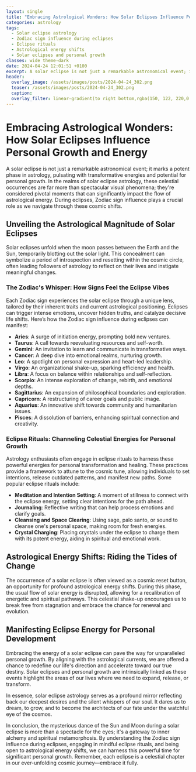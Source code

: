 ```yaml
---
layout: single
title: "Embracing Astrological Wonders: How Solar Eclipses Influence Personal Growth and Energy"
categories: astrology
tags:
  - Solar eclipse astrology
  - Zodiac sign influence during eclipses
  - Eclipse rituals
  - Astrological energy shifts
  - Solar eclipses and personal growth
classes: wide theme-dark
date: 2024-04-24 12:01:51 +0100
excerpt: A solar eclipse is not just a remarkable astronomical event; it marks a potent phase in astrology, pulsating with transformative energies and potential for personal growth.
header:
  overlay_image: /assets/images/posts/2024-04-24_302.png
  teaser: /assets/images/posts/2024-04-24_302.png
  caption: 
  overlay_filter: linear-gradient(to right bottom,rgba(150, 122, 220,0.8), rgba(255,245,208,0.5))
---
```


# Embracing Astrological Wonders: How Solar Eclipses Influence Personal Growth and Energy

A solar eclipse is not just a remarkable astronomical event; it marks a potent phase in astrology, pulsating with transformative energies and potential for personal growth. In the realms of solar eclipse astrology, these celestial occurrences are far more than spectacular visual phenomena; they're considered pivotal moments that can significantly impact the flow of astrological energy. During eclipses, Zodiac sign influence plays a crucial role as we navigate through these cosmic shifts.

## Unveiling the Astrological Magnitude of Solar Eclipses

Solar eclipses unfold when the moon passes between the Earth and the Sun, temporarily blotting out the solar light. This concealment can symbolize a period of introspection and resetting within the cosmic circle, often leading followers of astrology to reflect on their lives and instigate meaningful changes. 

### The Zodiac's Whisper: How Signs Feel the Eclipse Vibes

Each Zodiac sign experiences the solar eclipse through a unique lens, tailored by their inherent traits and current astrological positioning. Eclipses can trigger intense emotions, uncover hidden truths, and catalyze decisive life shifts. Here’s how the Zodiac sign influence during eclipses can manifest:

- **Aries**: A surge of initiation energy, prompting bold new ventures.
- **Taurus**: A call towards reevaluating resources and self-worth.
- **Gemini**: An invitation to learn and communicate in transformative ways.
- **Cancer**: A deep dive into emotional realms, nurturing growth.
- **Leo**: A spotlight on personal expression and heart-led leadership.
- **Virgo**: An organizational shake-up, sparking efficiency and health.
- **Libra**: A focus on balance within relationships and self-reflection.
- **Scorpio**: An intense exploration of change, rebirth, and emotional depths.
- **Sagittarius**: An expansion of philosophical boundaries and exploration.
- **Capricorn**: A restructuring of career goals and public image.
- **Aquarius**: An innovative shift towards community and humanitarian issues.
- **Pisces**: A dissolution of barriers, enhancing spiritual connection and creativity.

### Eclipse Rituals: Channeling Celestial Energies for Personal Growth

Astrology enthusiasts often engage in eclipse rituals to harness these powerful energies for personal transformation and healing. These practices provide a framework to attune to the cosmic tune, allowing individuals to set intentions, release outdated patterns, and manifest new paths. Some popular eclipse rituals include:

- **Meditation and Intention Setting**: A moment of stillness to connect with the eclipse energy, setting clear intentions for the path ahead.
- **Journaling**: Reflective writing that can help process emotions and clarify goals.
- **Cleansing and Space Clearing**: Using sage, palo santo, or sound to cleanse one's personal space, making room for fresh energies.
- **Crystal Charging**: Placing crystals under the eclipse to charge them with its potent energy, aiding in spiritual and emotional work.

## Astrological Energy Shifts: Riding the Tides of Change

The occurrence of a solar eclipse is often viewed as a cosmic reset button, an opportunity for profound astrological energy shifts. During this phase, the usual flow of solar energy is disrupted, allowing for a recalibration of energetic and spiritual pathways. This celestial shake-up encourages us to break free from stagnation and embrace the chance for renewal and evolution.

## Manifesting Eclipse Energy for Personal Development

Embracing the energy of a solar eclipse can pave the way for unparalleled personal growth. By aligning with the astrological currents, we are offered a chance to redefine our life's direction and accelerate toward our true destiny. Solar eclipses and personal growth are intrinsically linked as these events highlight the areas of our lives where we need to expand, release, or transform.

In essence, solar eclipse astrology serves as a profound mirror reflecting back our deepest desires and the silent whispers of our soul. It dares us to dream, to grow, and to become the architects of our fate under the watchful eye of the cosmos.

In conclusion, the mysterious dance of the Sun and Moon during a solar eclipse is more than a spectacle for the eyes; it's a gateway to inner alchemy and spiritual metamorphosis. By understanding the Zodiac sign influence during eclipses, engaging in mindful eclipse rituals, and being open to astrological energy shifts, we can harness this powerful time for significant personal growth. Remember, each eclipse is a celestial chapter in our ever-unfolding cosmic journey—embrace it fully.